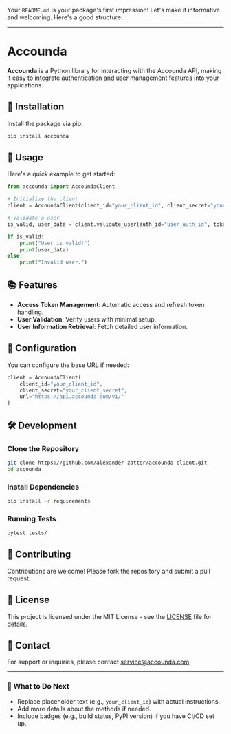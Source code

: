 Your `README.md` is your package's first impression! Let's make it informative and welcoming. Here's a good structure:

---

# Accounda

**Accounda** is a Python library for interacting with the Accounda API, making it easy to integrate authentication and user management features into your applications.

## 🚀 Installation

Install the package via pip:

```bash
pip install accounda
```

## 📖 Usage

Here's a quick example to get started:

```python
from accounda import AccoundaClient

# Initialize the client
client = AccoundaClient(client_id="your_client_id", client_secret="your_client_secret")

# Validate a user
is_valid, user_data = client.validate_user(auth_id="user_auth_id", token="user_token")

if is_valid:
    print("User is valid!")
    print(user_data)
else:
    print("Invalid user.")
```

## 📚 Features

- **Access Token Management**: Automatic access and refresh token handling.
- **User Validation**: Verify users with minimal setup.
- **User Information Retrieval**: Fetch detailed user information.

## 🔧 Configuration

You can configure the base URL if needed:

```python
client = AccoundaClient(
    client_id="your_client_id",
    client_secret="your_client_secret",
    url="https://api.accounda.com/v1/"
)
```

## 🛠️ Development

### Clone the Repository
```bash
git clone https://github.com/alexander-zotter/accounda-client.git
cd accounda
```

### Install Dependencies
```bash
pip install -r requirements
```

### Running Tests
```bash
pytest tests/
```

## 🤝 Contributing

Contributions are welcome! Please fork the repository and submit a pull request.

## 📄 License

This project is licensed under the MIT License - see the [LICENSE](LICENSE) file for details.

## 📧 Contact

For support or inquiries, please contact [service@accounda.com](mailto:service@accounda.com).

---

### 🔹 **What to Do Next**
- Replace placeholder text (e.g., `your_client_id`) with actual instructions.
- Add more details about the methods if needed.
- Include badges (e.g., build status, PyPI version) if you have CI/CD set up.
